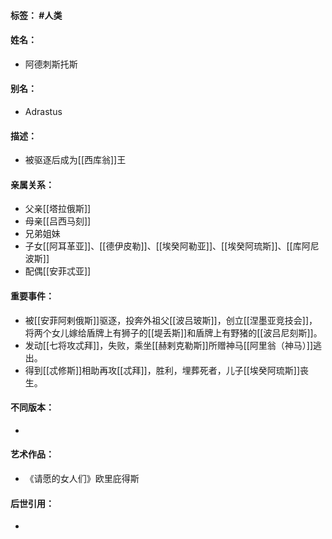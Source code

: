 #### 标签： #人类
#### 姓名：
- 阿德刺斯托斯
#### 别名：
- Adrastus
#### 描述：
- 被驱逐后成为[[西库翁]]王
#### 亲属关系：
- 父亲[[塔拉俄斯]]
- 母亲[[吕西马刻]]
- 兄弟姐妹
- 子女[[阿耳革亚]]、[[德伊皮勒]]、[[埃癸阿勒亚]]、[[埃癸阿琉斯]]、[[库阿尼波斯]]
- 配偶[[安菲忒亚]]
#### 重要事件：
- 被[[安菲阿剌俄斯]]驱逐，投奔外祖父[[波吕玻斯]]，创立[[涅墨亚竞技会]]，将两个女儿嫁给盾牌上有狮子的[[堤丢斯]]和盾牌上有野猪的[[波吕尼刻斯]]。
- 发动[[七将攻忒拜]]，失败，乘坐[[赫剌克勒斯]]所赠神马[[阿里翁（神马）]]逃出。
- 得到[[忒修斯]]相助再攻[[忒拜]]，胜利，埋葬死者，儿子[[埃癸阿琉斯]]丧生。
#### 不同版本：
- 
#### 艺术作品：
- 《请愿的女人们》欧里庇得斯
#### 后世引用：
- 